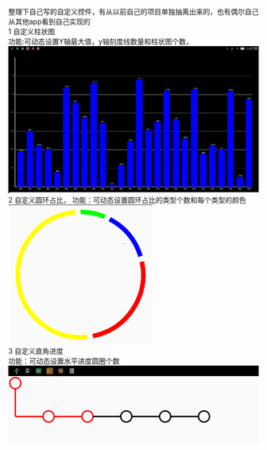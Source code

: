 整理下自己写的自定义控件，有从以前自己的项目单独抽离出来的，也有偶尔自己从其他app看到自己实现的  
1 自定义柱状图   
    功能:可动态设置Y轴最大值，y轴刻度线数量和柱状图个数，  
    ![Image text](https://github.com/a503424551/yanDemo/blob/master/image/histogramView.png)  
2  自定义圆环占比， 
    功能：可动态设置圆环占比的类型个数和每个类型的颜色  
    ![Image text](https://github.com/a503424551/yanDemo/blob/master/image/circle.png)  
3  自定义直角进度  
    功能：可动态设置水平进度圆圈个数  
     ![Image text](https://github.com/a503424551/yanDemo/blob/master/image/rightAngleProgress.png)  
